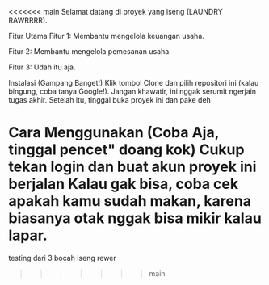   <<<<<<< main
  Selamat datang di proyek yang iseng (LAUNDRY RAWRRRR).

  Fitur Utama
  Fitur 1: Membantu mengelola keuangan usaha.

  Fitur 2: Membantu mengelola pemesanan usaha.

  Fitur 3: Udah itu aja.


  Instalasi (Gampang Banget!)
  Klik tombol Clone dan pilih repositori ini (kalau bingung, coba tanya Google!).
  Jangan khawatir, ini nggak serumit ngerjain tugas akhir.
  Setelah itu, tinggal buka proyek ini dan pake deh


  Cara Menggunakan (Coba Aja, tinggal pencet" doang kok)
  Cukup tekan login dan buat akun proyek ini berjalan 
  Kalau gak bisa, coba cek apakah kamu sudah makan, karena biasanya otak nggak bisa mikir kalau lapar.
  =======
  testing dari 3 bocah iseng
  rewer
  >>>>>>> main
